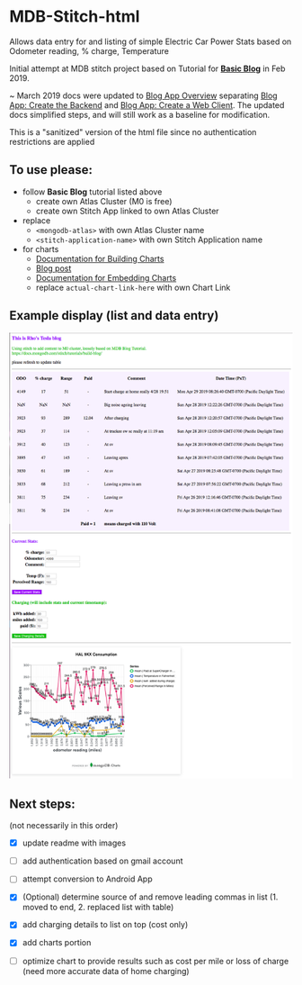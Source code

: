 # MDB-Stitch-html

Allows data entry for and listing of simple Electric Car Power Stats based on Odometer reading, % charge, Temperature

Initial attempt at MDB stitch project based on Tutorial for [**Basic Blog**](https://docs.mongodb.com/stitch/tutorials/build-blog/) in Feb 2019. 

~ March 2019 docs were updated to [Blog App Overview](https://docs.mongodb.com/stitch/tutorials/blog-overview/) separating [Blog App: Create the Backend](https://docs.mongodb.com/stitch/tutorials/guides/blog-backend/) and [Blog App: Create a Web Client](https://docs.mongodb.com/stitch/tutorials/guides/blog-web/). The updated docs simplified steps, and will still work as a baseline for modification.

This is a "sanitized" version of the html file since no authentication restrictions are applied

## To use please:

- follow **Basic Blog** tutorial listed above
     - create own Atlas Cluster (M0 is free)
     - create own Stitch App linked to own Atlas Cluster
- replace
     - `<mongodb-atlas>` with own Atlas Cluster name
     - `<stitch-application-name>` with own Stitch Application name
- for charts
    - [Documentation for Building Charts](https://docs.mongodb.com/charts/saas/build-charts/)
    - [Blog post](https://www.mongodb.com/blog/post/mongodb-charts-gets-embeddable)
    - [Documentation for Embedding Charts](https://docs.mongodb.com/charts/saas/embedding-charts/?_ga=2.5683571.1534861390.1556568243-1519337452.1540396341)
    - replace `actual-chart-link-here` with own Chart Link


## Example display (list and data entry)


![image1](./images/site014.png)




## Next steps: 

(not necessarily in this order)


- [x] update readme with images
- [ ] add authentication based on gmail account
- [ ] attempt conversion to Android App
- [x] (Optional) determine source of and remove leading commas in list (1. moved to end, 2. replaced list with table)
- [x] add charging details to list on top (cost only)
- [x] add charts portion 
- [ ] optimize chart to provide results such as cost per mile or loss of charge (need more accurate data of home charging)


